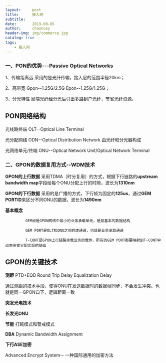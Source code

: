```yaml
---
layout:     post
title:      接入网
subtitle:   
date:       2019-08-05
author:     chauncey
header-img: img/commerce.jpg
catalog: true
tags:
    - 接入网
---
```


### 一、PON的优势---Passive Optical Networks

1、传输距离远  采用的是光纤传输，接入层的范围半径20km；

2、高带宽      Gpon--1.25G/2.5G   Epon--1.25G/1.25G；

3、分光特性    局端光纤经分光后引出多路到户光纤，节省光纤资源。

## PON网络结构

光线路终端  OLT--Optical Line Terminal

光分配网络  ODN--Optical Distribution Network  由光纤和分光器构成

光网络单元/终端   ONU--Optical Network Unit/Optical Network Terminal

### 二、GPON的数据复用方式--WDM技术

**GPON的上行数据**  采用TDMA（时分复用）的方式，根据下行链路的**upstream bandwidth map**字段给每个ONU分配上行的时隙，波长为**1310nm**

**GPON的下行数据**  采用的是广播的方式，下行帧为固定的**125us**，通过**GEM PORTID**来区分不同ONU的数据，波长为**1490nm**

**基本概念**  

             GEM帧是GPON网络中最小的业务承载单元，是最基本的数据结构

             GEM PORT是OLT和ONU之间的虚通道，也就是业务承载通道

             T-CONT是GPON上行链路承载业务的载体，所有的GEM PORT都要映射到T-CONT中    动态带宽分配实现的基础

## GPON的关键技术

**测距**  PTD+EQD  Round Trip Delay  Equalization Delay 

通过测距的技术手段，使得ONU在发送数据时的数据帧同步，不会发生冲突。也就是同一GPON口下，逻辑距离一致

**突发光电技术**

**长发光ONU**

**节能**    打盹模式和警戒模式

**DBA**  Dynamic Bandwidth Assignment

**下行ASE加密**

Advanced Encrypt System--    一种国际通用的加密方法





